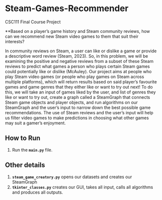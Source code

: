 # Steam-Games-Recommender
CSC111 Final Course Project

**Based on a player’s game history and Steam community
reviews, how can we recommend new Steam video games to them that suit their interests?

In community reviews on Steam, a user can like or dislike a game or provide a descriptive word review (Steam, 2023). So, in this problem, we will be examining the positive and negative reviews from a subset of these Steam reviews to predict what games a person who plays certain Steam games could potentially like or dislike (McAuley). Our project aims at people who play Steam video games (or people who play games on Steam across multiple platforms), which will return results based on said player’s favourite games and game genres that they either like or want to try out next! To do this, we will take an input of games liked by the user, and list of genres they like or want to try out, create a graph called a SteamGraph that connects Steam game objects and player objects, and run algorithms on our SteamGraph and the user’s input to narrow down the best possible game recommendations. The use of Steam reviews and the user’s input will help us filter video games to make predictions in choosing what other games may suit a gamer’s enjoyment. 

## How to Run
1. Run the **`main.py`** file.

## Other details 
1.  **`steam_game_creatory.py`** opens our datasets and creates our SteamGraph
2.   **`tkinter_classes.py`** creates our GUI, takes all input, calls all algorithms and produces all outputs. 
